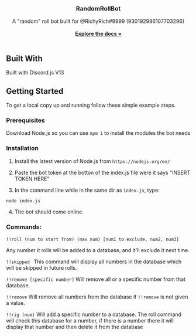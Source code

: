<br/>
<p align="center">
  <h3 align="center">RandomRollBot</h3>

  <p align="center">
    A "random" roll bot built for @RichyRich#9999 (930192986107703296)
    <br/>
    <br/>
    <a href="https://github.com/AdamT20054/"><strong>Explore the docs »</strong></a>
    <br/>
    <br/>
  </p>
</p>



## Built With

Built with Discord.js V13

## Getting Started

To get a local copy up and running follow these simple example steps.

### Prerequisites

Download Node.js so you can use `npm i` to install the modules the bot needs


### Installation

1. Install the latest version of Node.js from `https://nodejs.org/en/`

2. Paste the bot token at the botton of the index.js file were it says "INSERT TOKEN HERE"

3. In the command line while in the same dir as `index.js`, type:
```sh
node index.js
```
4. The bot should come online.


### Commands: 

`!!roll (num to start from) (max num) [num1 to exclude, num2, num3]`

Any number it rolls will be added to a database, and it'll exclude it next time.

`!!skipped `
This command will display all numbers in the database which will be skipped in future rolls.

`!!remove [specific number]`
Will remove all or a specific number from that database.

`!!remove`
Will remove all numbers from the database if `!!remove` is not given a value.

`!!rig (num)`
Will add a specific number to a database. The roll command will check this database for a number, if there is a number there it will display that number and then delete it from the database


